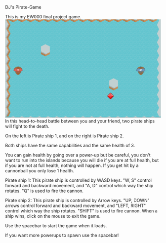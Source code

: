 DJ's Pirate-Game

This is my EW000 final project game.
![Game Screenshot](images/GameScreenshot.png)
In this head-to-head battle between you and your friend, two pirate ships will fight to the death.

On the left is Pirate ship 1, and on the right is Pirate ship 2.

Both ships have the same capabilities and the same health of 3.

You can gain health by going over a power-up but be careful, you don't want to run into the islands because you will die if you are at full health, but if you are not at full health, nothing will happen. If you get hit by a cannonball you only lose 1 health.

Pirate ship 1: This pirate ship is controlled by WASD keys. "W, S" control forward and backward movement, and "A, D" control which way the ship rotates. "Q" is used to fire the cannon.

Pirate ship 2: This pirate ship is controlled by Arrow keys. "UP, DOWN" arrows control forward and backward movement, and "LEFT, RIGHT" control which way the ship rotates. "SHIFT" is used to fire cannon.
When a ship wins, click on the mouse to exit the game.

Use the spacebar to start the game when it loads.

If you want more powerups to spawn use the spacebar!

